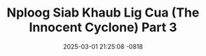 ---
layout: movie-video-data
date: 2025-03-01 21:25:08 -0818
categories: movie

# Site Attributes
title: "Nploog Siab Khaub Lig Cua (The Innocent Cyclone) Part 3"
permalink: "/movie/Nploog_Siab_Khaub_Lig_Cua_(The_Innocent_Cyclone)_Part_3"

# Movie Attributes
synopsis: ""
producer: "Pao Hue Vang"
director: "Pao Hue Vang"
writer: "Pao Hue Vang"
video_link: ""
genre: "Drama Romance"
year: ""
release_type: "DVD"
storage: "Center for Hmong Studies"
thumbnail: "/assets/images/movie_thumbnails/Nploog Siab Khaub Lig Cua (The Innocent Cyclone) Part 3.jpeg"
publishing_company: "Modern Jungle Art Studio"

# Sequels + Parts
base_movie: ""
total_parts: 6
sequel: "Nploog Siab Khaub Lig Cua (The Innocent Cyclone) Part 4"

# Movie Cast
cast:
- name: "Leng Vang"
- name: "Tou Yang"
- name: "Bra Moua"
- name: "Kao Nai Xiong"
- name: "Kong Her"
- name: "Ntxhai Tsab"
- name: "Phim Maiv"
- name: "Txais Hawj"
- name: "Leng Xiong"
- name: "Dao Yant"
- name: "Cua Yang"
- name: "Paj Thao"
- name: "Mai Chia Yang"
- name: "Ka Yeng Vang"
---
